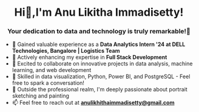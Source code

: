 <h1 align="center">Hi👋,I'm Anu Likitha Immadisetty!</h1>
<h3 align="center">Your dedication to data and technology is truly remarkable!🚀</h3>

- 🔭 Gained valuable experience as a **Data Analytics Intern '24 at DELL Technologies, Bangalore | Logistics Team**
- 🌱 Actively enhancing my expertise in **Full Stack Development**
- 👯 Excited to collaborate on innovative projects in data analysis, machine learning, and web development
- 💬 Skilled in data visualization, Python, Power BI, and PostgreSQL - Feel free to spark a conversation!
- 🎨 Outside the professional realm, I'm deeply passionate about portrait sketching and painting
- 📫 Feel free to reach out at **anulikhithaimmadisetty@gmail.com**
